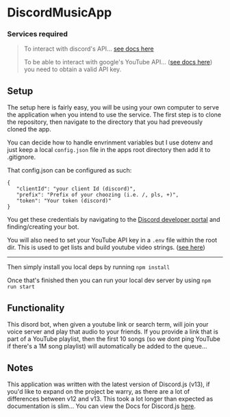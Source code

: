 # DiscordMusicApp
### Services required

> To interact with discord's API... [see docs here](https://discord.com/developers/docs/intro)
>
> To be able to interact with google's YouTube API... ([see docs here](https://developers.google.com/youtube/v3)) you need to obtain a valid API key.
## Setup
The setup here is fairly easy, you will be using your own computer to serve the application when you intend to use the service. 
The first step is to clone the repository, then navigate to the directory that you had preveously cloned the app.

You can decide how to handle envrinment variables but I use dotenv and just keep a local `config.json` file in the apps root directory then add it to .gitignore.

That config.json can be configured as such: 

```
{
   "clientId": "your client Id (discord)",
   "prefix": "Prefix of your choozing (i.e. /, pls, +)",
   "token": "Your token (discord)"
}
```

You get these credentials by navigating to the [Discord developer portal](https://discord.com/developers/applications) and finding/creating your bot.

You will also need to set your YouTube API key in a `.env` file within the root dir. This is used to get lists and build youtube video strings. ([see here](https://github.com/sbd367/DiscordMusicApp/blob/master/Components/youtube-search-api.js#L10)) 

---

Then simply install you local deps by running `npm install` 

Once that's finished then you can run your local dev server by using `npm run start`

## Functionality 

This disord bot, when given a youtube link or search term, will join your voice server and play that audio to your friends. If you provide a link that is part of a YouTube playlist, then the first 10 songs (so we dont ping YouTube if there's a 1M song playlist) will automatically be added to the queue... 

## Notes
This application was written with the latest version of Discord.js (v13), if you'd like to expand on the project be warry, as there are a lot of differences between v12 and v13. This took a lot longer than expected as documentation is slim...
You can view the Docs for Discord.js [here](https://discord.js.org/#/docs/main/stable/general/welcome).
